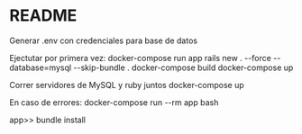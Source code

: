# README

Generar .env con credenciales para base de datos

Ejectutar por primera vez:
docker-compose run app rails new . --force --database=mysql --skip-bundle . docker-compose build
docker-compose up

Correr servidores de MySQL y ruby juntos
docker-compose up

En caso de errores:
docker-compose run --rm app bash

app>> bundle install